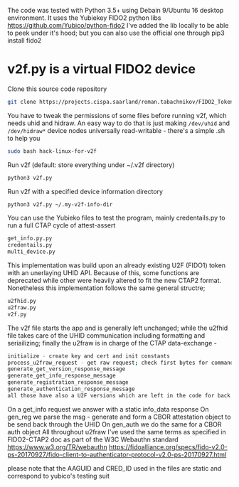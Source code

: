 The code was tested with Python 3.5+ using Debain 9/Ubuntu 16 desktop environment.
It uses the Yubiekey FIDO2 python libs https://github.com/Yubico/python-fido2
I've added the lib locally to be able to peek under it's hood; but you can also use the official one through pip3 install fido2

# v2f.py is a virtual FIDO2 device

Clone this source code repository

```bash
git clone https://projects.cispa.saarland/roman.tabachnikov/FIDO2_Token_emulator/
```
You have to tweak the permissions of some files before running v2f, which needs uhid and
hidraw.  An easy way to do that is just making `/dev/uhid` and `/dev/hidraw*`
device nodes universally read-writable - there's a simple .sh to help you

```bash
sudo bash hack-linux-for-v2f
```
Run v2f (default: store everything under ~/.v2f directory)

```bash
python3 v2f.py
```

Run v2f with a specified device information directory

```bash
python3 v2f.py ~/.my-v2f-info-dir
```
You can use the Yubieko files to test the program, mainly credentails.py to run a full CTAP cycle of attest-assert

```bash
get_info.py.py
credentails.py
multi_device.py 
```

This implementation was build upon an already existing U2F (FIDO1) token with an unerlaying UHID API.
Because of this, some functions are deprecated while other were heavily altered to fit the new CTAP2 format.
Nonetheless this implementation follows the same general structre;

```bash
u2fhid.py
u2fraw.py 
v2f.py 
```
The v2f file starts the app and is generally left unchanged; while the u2fhid file takes care of the UHID communication including formatting and seriailizing; 
finally the u2fraw is in charge of the CTAP data-exchange - 

```bash
initialize - create key and cert and init constants
process_u2fraw_request - get raw request; check first bytes for command and reroute accordingly to;
generate_get_version_response_message
generate_get_info_response_message
generate_registration_response_message
generate_authentication_response_message
all those have also a U2F versions which are left in the code for back compatability reasons - not tested yet
```
On a get_info request we answer with a static info_data response 
On gen_reg we parse the msg - generate and form a CBOR attestation object to be send back through the UHID
On gen_auth we do the same for a CBOR auth object
All throughout u2fraw I've used the same terms as specified in FIDO2-CTAP2 doc as part of the W3C Webauthn standard
https://www.w3.org/TR/webauthn
https://fidoalliance.org/specs/fido-v2.0-ps-20170927/fido-client-to-authenticator-protocol-v2.0-ps-20170927.html

please note that the AAGUID and CRED_ID used in the files are static and correspond to yubico's testing suit 


 